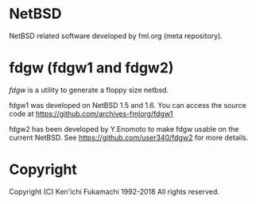 # NetBSD
NetBSD related software developed by fml.org (meta repository).

# fdgw (fdgw1 and fdgw2)
*fdgw* is a utility to generate a floppy size netbsd.

fdgw1 was developed on NetBSD 1.5 and 1.6. You can access the source code at https://github.com/archives-fmlorg/fdgw1

fdgw2 has been developed by Y.Enomoto to make fdgw usable on the current NetBSD.
See https://github.com/user340/fdgw2 for more details.

# Copyright
Copyright (C) Ken'ichi Fukamachi
1992-2018
All rights reserved.
